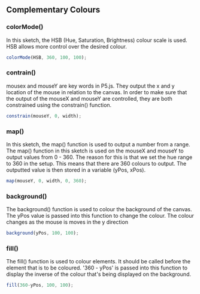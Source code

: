 ## Complementary Colours

### colorMode()
In this sketch, the HSB (Hue, Saturation, Brightness) colour scale is used. HSB allows more control over the desired colour.

```javascript
colorMode(HSB, 360, 100, 100);
```

### contrain()
mousex and mouseY are key words in P5.js. They output the x and y location of the mouse in relation to the canvas.
In order to make sure that the output of the mouseX and mouseY are controlled, they are both constrained using the constrain() function.

```javascript
constrain(mouseY, 0, width);
```

### map()
In this sketch, the map() function is used to output a number from a range. The map() function in this sketch is used on the mouseX and mouseY to output values from 0 - 360. The reason for this is that we set the hue range to 360 in the setup. This means that there are 360 colours to output. The outputted value is then stored in a variable (yPos, xPos).

```javascript
map(mouseY, 0, width, 0, 360);
```

### background()
The background() function is used to colour the background of the canvas. The yPos value is passed into this function to change the colour. The colour changes as the mouse is moves in the y direction

```javascript
background(yPos, 100, 100);
```

### fill()
The fill() function is used to colour elements. It should be called before the element that is to be coloured. '360 - yPos' is passed into this function to display the inverse of the colour that's being displayed on the background.

```javascript
fill(360-yPos, 100, 100);
```
